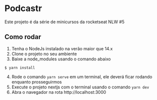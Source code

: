 # Podcastr

Este projeto é da série de minicursos da rocketseat NLW #5

## Como rodar
  1. Tenha o NodeJs instalado na verão maior que 14.x
  2. Clone o projeto no seu ambiente
  3. Baixe a node_modules usando o comando abaixo

    $ yarn install
    
  4. Rode o comando ``yarn serve`` em um terminal, ele deverá ficar rodando enquanto prosseguirmos
  5. Execute o projeto nextjs com o terminal usando o comando ``yarn dev``
  6. Abra o navegador na rota http://localhost:3000
